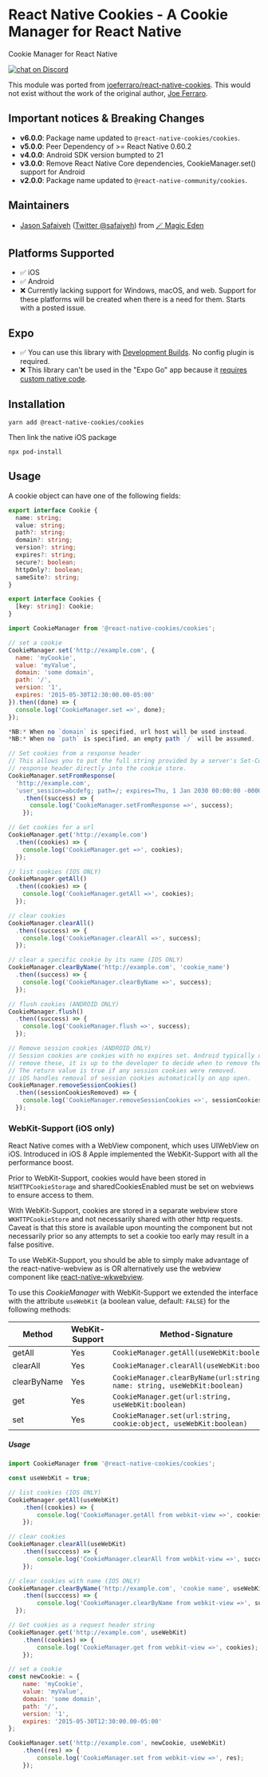 # React Native Cookies - A Cookie Manager for React Native

Cookie Manager for React Native

<a href="https://discord.gg/CJHKVeW6sp">
<img src="https://img.shields.io/discord/764994995098615828?label=Discord&logo=Discord&style=for-the-badge"
            alt="chat on Discord"></a>

This module was ported from [joeferraro/react-native-cookies](https://github.com/joeferraro/react-native-cookies). This would not exist without the work of the original author, [Joe Ferraro](https://github.com/joeferraro).

## Important notices & Breaking Changes
- **v6.0.0**: Package name updated to `@react-native-cookies/cookies`.
- **v5.0.0**: Peer Dependency of >= React Native 0.60.2
- **v4.0.0**: Android SDK version bumpted to 21
- **v3.0.0**: Remove React Native Core dependencies, CookieManager.set() support for Android
- **v2.0.0**: Package name updated to `@react-native-community/cookies`.

## Maintainers

- [Jason Safaiyeh](https://github.com/safaiyeh) ([Twitter @safaiyeh](https://twitter.com/safaiyeh)) from [🪄 Magic Eden](https://magiceden.io)

## Platforms Supported

- ✅ iOS
- ✅ Android
- ❌ Currently lacking support for Windows, macOS, and web. Support for these platforms will be created when there is a need for them. Starts with a posted issue.

## Expo

- ✅ You can use this library with [Development Builds](https://docs.expo.dev/development/introduction/). No config plugin is required.
- ❌ This library can't be used in the "Expo Go" app because it [requires custom native code](https://docs.expo.dev/workflow/customizing/).

## Installation

```
yarn add @react-native-cookies/cookies
```

Then link the native iOS package

```
npx pod-install
```

## Usage

A cookie object can have one of the following fields:

```typescript
export interface Cookie {
  name: string;
  value: string;
  path?: string;
  domain?: string;
  version?: string;
  expires?: string;
  secure?: boolean;
  httpOnly?: boolean;
  sameSite?: string;
}

export interface Cookies {
  [key: string]: Cookie;
}
```

```javascript
import CookieManager from '@react-native-cookies/cookies';

// set a cookie
CookieManager.set('http://example.com', {
  name: 'myCookie',
  value: 'myValue',
  domain: 'some domain',
  path: '/',
  version: '1',
  expires: '2015-05-30T12:30:00.00-05:00'
}).then((done) => {
  console.log('CookieManager.set =>', done);
});

*NB:* When no `domain` is specified, url host will be used instead.
*NB:* When no `path` is specified, an empty path `/` will be assumed.

// Set cookies from a response header
// This allows you to put the full string provided by a server's Set-Cookie
// response header directly into the cookie store.
CookieManager.setFromResponse(
  'http://example.com',
  'user_session=abcdefg; path=/; expires=Thu, 1 Jan 2030 00:00:00 -0000; secure; HttpOnly')
    .then((success) => {
      console.log('CookieManager.setFromResponse =>', success);
    });

// Get cookies for a url
CookieManager.get('http://example.com')
  .then((cookies) => {
    console.log('CookieManager.get =>', cookies);
  });

// list cookies (IOS ONLY)
CookieManager.getAll()
  .then((cookies) => {
    console.log('CookieManager.getAll =>', cookies);
  });

// clear cookies
CookieManager.clearAll()
  .then((success) => {
    console.log('CookieManager.clearAll =>', success);
  });

// clear a specific cookie by its name (IOS ONLY)
CookieManager.clearByName('http://example.com', 'cookie_name')
  .then((success) => {
    console.log('CookieManager.clearByName =>', success);
  });

// flush cookies (ANDROID ONLY)
CookieManager.flush()
  .then((success) => {
    console.log('CookieManager.flush =>', success);
  });

// Remove session cookies (ANDROID ONLY)
// Session cookies are cookies with no expires set. Android typically does not
// remove these, it is up to the developer to decide when to remove them.
// The return value is true if any session cookies were removed.
// iOS handles removal of session cookies automatically on app open.
CookieManager.removeSessionCookies()
  .then((sessionCookiesRemoved) => {
    console.log('CookieManager.removeSessionCookies =>', sessionCookiesRemoved);
  });
```

### WebKit-Support (iOS only)

React Native comes with a WebView component, which uses UIWebView on iOS. Introduced in iOS 8 Apple implemented the WebKit-Support with all the performance boost.

Prior to WebKit-Support, cookies would have been stored in `NSHTTPCookieStorage` and sharedCookiesEnabled must be set on webviews to ensure access to them.

With WebKit-Support, cookies are stored in a separate webview store `WKHTTPCookieStore` and not necessarily shared with other http requests. Caveat is that this store is available upon mounting the component but not necessarily prior so any attempts to set a cookie too early may result in a false positive.

To use WebKit-Support, you should be able to simply make advantage of the react-native-webview as is OR alternatively use the webview component like [react-native-wkwebview](https://github.com/CRAlpha/react-native-wkwebview).

To use this _CookieManager_ with WebKit-Support we extended the interface with the attribute `useWebKit` (a boolean value, default: `FALSE`) for the following methods:

| Method      | WebKit-Support | Method-Signature                                                         |
| ----------- | -------------- | ------------------------------------------------------------------------ |
| getAll      | Yes            | `CookieManager.getAll(useWebKit:boolean)`                                |
| clearAll    | Yes            | `CookieManager.clearAll(useWebKit:boolean)`                              |
| clearByName | Yes            | `CookieManager.clearByName(url:string, name: string, useWebKit:boolean)` |
| get         | Yes            | `CookieManager.get(url:string, useWebKit:boolean)`                       |
| set         | Yes            | `CookieManager.set(url:string, cookie:object, useWebKit:boolean)`        |

##### Usage

```javascript
import CookieManager from '@react-native-cookies/cookies';

const useWebKit = true;

// list cookies (IOS ONLY)
CookieManager.getAll(useWebKit)
	.then((cookies) => {
		console.log('CookieManager.getAll from webkit-view =>', cookies);
	});

// clear cookies
CookieManager.clearAll(useWebKit)
	.then((succcess) => {
		console.log('CookieManager.clearAll from webkit-view =>', succcess);
	});

// clear cookies with name (IOS ONLY)
CookieManager.clearByName('http://example.com', 'cookie name', useWebKit)
	.then((succcess) => {
		console.log('CookieManager.clearByName from webkit-view =>', succcess);
  });

// Get cookies as a request header string
CookieManager.get('http://example.com', useWebKit)
	.then((cookies) => {
		console.log('CookieManager.get from webkit-view =>', cookies);
	});

// set a cookie
const newCookie: = {
	name: 'myCookie',
	value: 'myValue',
	domain: 'some domain',
	path: '/',
	version: '1',
	expires: '2015-05-30T12:30:00.00-05:00'
};

CookieManager.set('http://example.com', newCookie, useWebKit)
	.then((res) => {
		console.log('CookieManager.set from webkit-view =>', res);
	});
```
